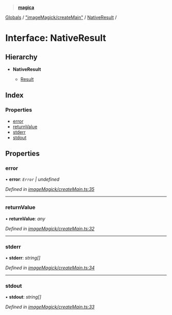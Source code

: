 > **[magica](../README.md)**

[Globals](../README.md) / ["imageMagick/createMain"](../modules/_imagemagick_createmain_.md) / [NativeResult](_imagemagick_createmain_.nativeresult.md) /

# Interface: NativeResult

## Hierarchy

* **NativeResult**

  * [Result](_types_.result.md)

## Index

### Properties

* [error](_imagemagick_createmain_.nativeresult.md#error)
* [returnValue](_imagemagick_createmain_.nativeresult.md#returnvalue)
* [stderr](_imagemagick_createmain_.nativeresult.md#stderr)
* [stdout](_imagemagick_createmain_.nativeresult.md#stdout)

## Properties

###  error

• **error**: *`Error` | undefined*

*Defined in [imageMagick/createMain.ts:35](https://github.com/cancerberoSgx/magica/blob/5e806b9/src/imageMagick/createMain.ts#L35)*

___

###  returnValue

• **returnValue**: *any*

*Defined in [imageMagick/createMain.ts:32](https://github.com/cancerberoSgx/magica/blob/5e806b9/src/imageMagick/createMain.ts#L32)*

___

###  stderr

• **stderr**: *string[]*

*Defined in [imageMagick/createMain.ts:34](https://github.com/cancerberoSgx/magica/blob/5e806b9/src/imageMagick/createMain.ts#L34)*

___

###  stdout

• **stdout**: *string[]*

*Defined in [imageMagick/createMain.ts:33](https://github.com/cancerberoSgx/magica/blob/5e806b9/src/imageMagick/createMain.ts#L33)*